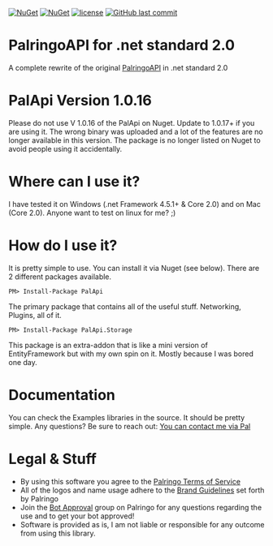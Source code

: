 [![NuGet](https://img.shields.io/nuget/dt/PalApi.svg?style=for-the-badge)](https://www.nuget.org/packages/PalApi/)
[![NuGet](https://img.shields.io/nuget/v/PalApi.svg?style=for-the-badge)](https://www.nuget.org/packages/PalApi/)
[![license](https://img.shields.io/github/license/calico-crusade/palringo-api-std.svg?style=for-the-badge)](https://github.com/calico-crusade/palringo-api-std/blob/master/LICENSE)
[![GitHub last commit](https://img.shields.io/github/last-commit/calico-crusade/palringo-api-std.svg?style=for-the-badge)](https://github.com/calico-crusade/palringo-api-std/commits/master)

# PalringoAPI for .net standard 2.0
A complete rewrite of the original [PalringoAPI](https://github.com/calico-crusade/PalringoApi) in .net standard 2.0

# PalApi Version 1.0.16
Please do not use V 1.0.16 of the PalApi on Nuget. Update to 1.0.17+ if you are using it. The wrong binary was uploaded and a lot of the features are no longer available in this version. The package is no longer listed on Nuget to avoid people using it accidentally.

# Where can I use it?
I have tested it on Windows (.net Framework 4.5.1+ & Core 2.0) and on Mac (Core 2.0). Anyone want to test on linux for me? ;)

# How do I use it?
It is pretty simple to use. You can install it via Nuget (see below). There are 2 different packages available.

```
PM> Install-Package PalApi
```
The primary package that contains all of the useful stuff. Networking, Plugins, all of it. 

```
PM> Install-Package PalApi.Storage
```
This package is an extra-addon that is like a mini version of EntityFramework but with my own spin on it. Mostly because I was bored one day.

# Documentation
You can check the Examples libraries in the source. It should be pretty simple. Any questions? Be sure to reach out: [You can contact me via Pal](http://chat.palringo.com/u/43681734)

# Legal & Stuff
* By using this software you agree to the [Palringo Terms of Service](https://palringo.com/en/us/terms-and-conditions)
* All of the logos and name usage adhere to the [Brand Guidelines](https://www.palringo.com/en/gb/brand-guidelines) set forth by Palringo
* Join the [Bot Approval](https://chat.palringo.com/bot+approval) group on Palringo for any questions regarding the use and to get your bot approved!
* Software is provided as is, I am not liable or responsible for any outcome from using this library.
